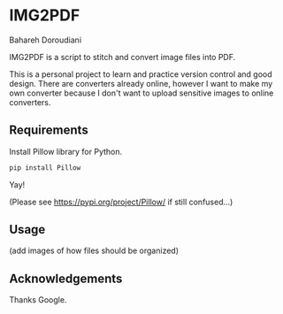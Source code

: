# IMG2PDF
Bahareh Doroudiani

IMG2PDF is a script to stitch and convert image files into PDF.

This is a personal project to learn and practice version control and good design.
There are converters already online, 
however I want to make my own converter because I don't want to upload sensitive images to online converters.

## Requirements
<!---
Figure out which version of python I'm using 
(prlly 3, but idk if it needs to be more specific like 3.7) 
-->
Install Pillow library for Python.
```bash
pip install Pillow
```
Yay!

(Please see https://pypi.org/project/Pillow/ if still confused...)

## Usage
(add images of how files should be organized)

## Acknowledgements
Thanks Google.